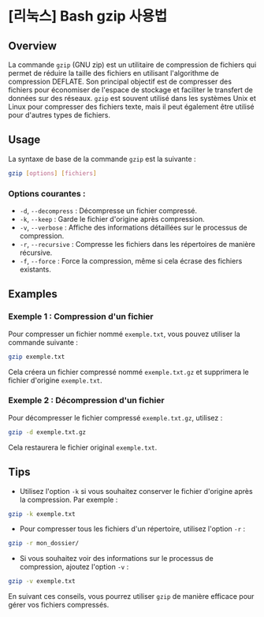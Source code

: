 # [리눅스] Bash gzip 사용법

## Overview
La commande `gzip` (GNU zip) est un utilitaire de compression de fichiers qui permet de réduire la taille des fichiers en utilisant l'algorithme de compression DEFLATE. Son principal objectif est de compresser des fichiers pour économiser de l'espace de stockage et faciliter le transfert de données sur des réseaux. `gzip` est souvent utilisé dans les systèmes Unix et Linux pour compresser des fichiers texte, mais il peut également être utilisé pour d'autres types de fichiers.

## Usage
La syntaxe de base de la commande `gzip` est la suivante :

```bash
gzip [options] [fichiers]
```

### Options courantes :
- `-d`, `--decompress` : Décompresse un fichier compressé.
- `-k`, `--keep` : Garde le fichier d'origine après compression.
- `-v`, `--verbose` : Affiche des informations détaillées sur le processus de compression.
- `-r`, `--recursive` : Compresse les fichiers dans les répertoires de manière récursive.
- `-f`, `--force` : Force la compression, même si cela écrase des fichiers existants.

## Examples
### Exemple 1 : Compression d'un fichier
Pour compresser un fichier nommé `exemple.txt`, vous pouvez utiliser la commande suivante :

```bash
gzip exemple.txt
```
Cela créera un fichier compressé nommé `exemple.txt.gz` et supprimera le fichier d'origine `exemple.txt`.

### Exemple 2 : Décompression d'un fichier
Pour décompresser le fichier compressé `exemple.txt.gz`, utilisez :

```bash
gzip -d exemple.txt.gz
```
Cela restaurera le fichier original `exemple.txt`.

## Tips
- Utilisez l'option `-k` si vous souhaitez conserver le fichier d'origine après la compression. Par exemple :

```bash
gzip -k exemple.txt
```

- Pour compresser tous les fichiers d'un répertoire, utilisez l'option `-r` :

```bash
gzip -r mon_dossier/
```

- Si vous souhaitez voir des informations sur le processus de compression, ajoutez l'option `-v` :

```bash
gzip -v exemple.txt
```

En suivant ces conseils, vous pourrez utiliser `gzip` de manière efficace pour gérer vos fichiers compressés.
